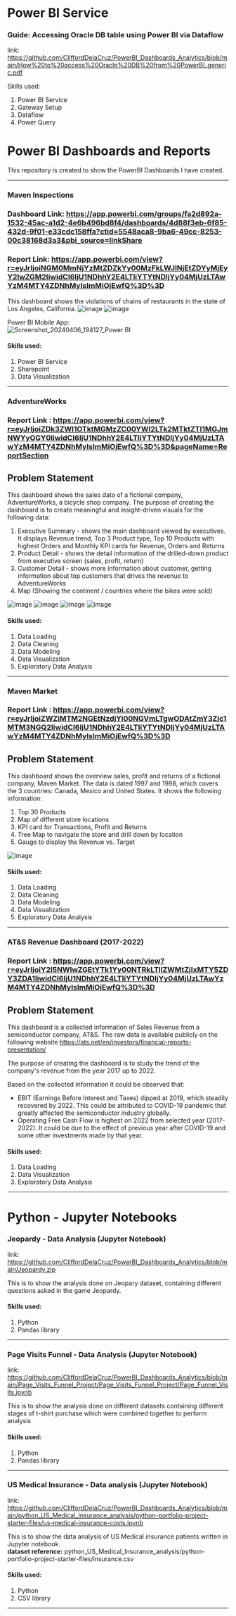 # Power BI Service
### Guide: Accessing Oracle DB table using Power BI via Dataflow
link: https://github.com/CliffordDelaCruz/PowerBI_Dashboards_Analytics/blob/main/How%20to%20access%20Oracle%20DB%20from%20PowerBI_generic.pdf

Skills used:
1. Power BI Service
2. Gateway Setup
3. Dataflow
4. Power Query
   
# Power BI Dashboards and Reports
This repository is created to show the PowerBI Dashboards I have created.
***
### Maven Inspections
### Dashboard Link: https://app.powerbi.com/groups/fa2d892a-1532-45ac-a1d2-4e6b496bd8f4/dashboards/4d88f3eb-6f85-432d-9f01-e33cdc158ffa?ctid=5548aca8-9ba6-49cc-8253-00c38168d3a3&pbi_source=linkShare
### Report Link: https://app.powerbi.com/view?r=eyJrIjoiNGM0MmNjYzMtZDZkYy00MzFkLWJlNjEtZDYyMjEyY2IwZGM2IiwidCI6IjU1NDhhY2E4LTliYTYtNDljYy04MjUzLTAwYzM4MTY4ZDNhMyIsImMiOjEwfQ%3D%3D

This dashboard shows the violations of chains of restaurants in the state of Los Angeles, California.
![image](https://github.com/CliffordDelaCruz/PowerBI_Dashboards_Analytics/assets/123575331/18e42d55-6e2a-4bcb-a4d4-d09f81bd7140)
![image](https://github.com/CliffordDelaCruz/PowerBI_Dashboards_Analytics/assets/123575331/655f4bf2-053a-4e20-8d28-7726ec06ccb1)

Power BI Mobile App:  
![Screenshot_20240406_194127_Power BI](https://github.com/CliffordDelaCruz/PowerBI_Dashboards_Analytics/assets/123575331/4d1d0b18-6b13-4133-93df-0f493e61ebed)


#### Skills used:

1. Power BI Service
2. Sharepoint
3. Data Visualization
***
### AdventureWorks
### Report Link : https://app.powerbi.com/view?r=eyJrIjoiZDk3ZWI1OTktMGMzZC00YWI2LTk2MTktZTI1MGJmNWYyOGY0IiwidCI6IjU1NDhhY2E4LTliYTYtNDljYy04MjUzLTAwYzM4MTY4ZDNhMyIsImMiOjEwfQ%3D%3D&pageName=ReportSection

## Problem Statement

This dashboard shows the sales data of a fictional company, AdventureWorks, a bicycle shop company.
The purpose of creating the dashboard is to create meaningful and insight-driven visuals for the following data:
1. Executive Summary - shows the main dashboard viewed by executives. It displays Revenue trend, Top 3 Product type, Top 10 Products with highest Orders and Monthly KPI cards for Revenue, Orders and Returns
2. Product Detail - shows the detail information of the drilled-down product from executive screen (sales, profit, return)
3. Customer Detail - shows more information about customer, getting information about top customers that drives the revenue to AdventureWorks
4. Map (Showing the continent / countries where the bikes were sold)

![image](https://github.com/CliffordDelaCruz/PowerBI_Dashboards/assets/123575331/eda13267-96a7-4997-8def-bba41846b45f)
![image](https://github.com/CliffordDelaCruz/PowerBI_Dashboards/assets/123575331/edc8da2b-2505-4316-8cf8-0ffdd3959f9e)
![image](https://github.com/CliffordDelaCruz/PowerBI_Dashboards/assets/123575331/69a5dcab-8666-44fe-b634-a62fb28be9c3)
![image](https://github.com/CliffordDelaCruz/PowerBI_Dashboards/assets/123575331/c25c471a-5518-4a43-8208-36631be983c6)

#### Skills used:
1. Data Loading
2. Data Cleaning
3. Data Modeling
4. Data Visualization
5. Exploratory Data Analysis
***
### Maven Market
### Report Link : https://app.powerbi.com/view?r=eyJrIjoiZWZiMTM2NGEtNzdjYi00NGVmLTgwODAtZmY3Zjc1MTM3NGQ2IiwidCI6IjU1NDhhY2E4LTliYTYtNDljYy04MjUzLTAwYzM4MTY4ZDNhMyIsImMiOjEwfQ%3D%3D

## Problem Statement

This dashboard shows the overview sales, profit and returns of a fictional company, Maven Market.
The data is dated 1997 and 1998, which covers the 3 countries: Canada, Mexico and United States.
It shows the following information:
1. Top 30 Products
2. Map of different store locations
3. KPI card for Transactions, Profit and Returns
4. Tree Map to navigate the store and drill down by location
5. Gauge to display the Revenue vs. Target
   
![image](https://github.com/CliffordDelaCruz/PowerBI_Dashboards/assets/123575331/ccb9a266-c118-47e3-8be1-7359a0c7f469)

#### Skills used:
1. Data Loading
2. Data Cleaning
3. Data Modeling
4. Data Visualization
5. Exploratory Data Analysis
***
### AT&amp;S Revenue Dashboard (2017-2022)
### Report Link : https://app.powerbi.com/view?r=eyJrIjoiY2I5NWIwZGEtYTk1Yy00NTRkLTllZWMtZjIxMTY5ZDY3ZDA1IiwidCI6IjU1NDhhY2E4LTliYTYtNDljYy04MjUzLTAwYzM4MTY4ZDNhMyIsImMiOjEwfQ%3D%3D

## Problem Statement

This dashboard is a collected information of Sales Revenue from a semiconductor company, AT&S. The raw data is available publicly on the following website https://ats.net/en/investors/financial-reports-presentation/

The purpose of creating the dashboard is to study the trend of the company's revenue from the year 2017 up to 2022.

Based on the collected information it could be observed that:
* EBIT (Earnings Before Interest and Taxes) dipped at 2019, which steadily recovered by 2022. This could be attributed to COVID-19 pandemic that greatly affected the semiconductor industry globally.
* Operating Free Cash Flow is highest on 2022 from selected year (2017-2022). It could be due to the effect of previous year after COVID-19 and some other investments made by that year.

#### Skills used:
1. Data Loading
2. Data Visualization
3. Exploratory Data Analysis
***
# Python - Jupyter Notebooks
### Jeopardy - Data Analysis (Jupyter Notebook)
link: https://github.com/CliffordDelaCruz/PowerBI_Dashboards_Analytics/blob/main/Jeopardy.zip

This is to show the analysis done on Jeopary dataset, containing different questions asked in the game Jeopardy.
#### Skills used:
1. Python
2. Pandas library
***
### Page Visits Funnel - Data Analysis (Jupyter Notebook)
link: https://github.com/CliffordDelaCruz/PowerBI_Dashboards_Analytics/blob/main/Page_Visits_Funnel_Project/Page_Visits_Funnel_Project/Page_Funnel_Visits.ipynb

This is to show the analysis done on different datasets containing different stages of t-shirt purchase which were combined together to perform analysis
#### Skills used:
1. Python
2. Pandas library
***
### US Medical Insurance - Data analysis (Jupyter Notebook)
link: https://github.com/CliffordDelaCruz/PowerBI_Dashboards_Analytics/blob/main/python_US_Medical_Insurance_analysis/python-portfolio-project-starter-files/us-medical-insurance-costs.ipynb

This is to show the data analysis of US Medical insurance patients written in Jupyter notebook.    
**dataset reference:** python_US_Medical_Insurance_analysis/python-portfolio-project-starter-files/insurance.csv
#### Skills used:
1. Python
2. CSV library
***
